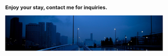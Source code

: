### Enjoy your stay, contact me for inquiries.
![alt text](https://github.com/francobel/francobel/blob/main/1575576828457.jpg)
